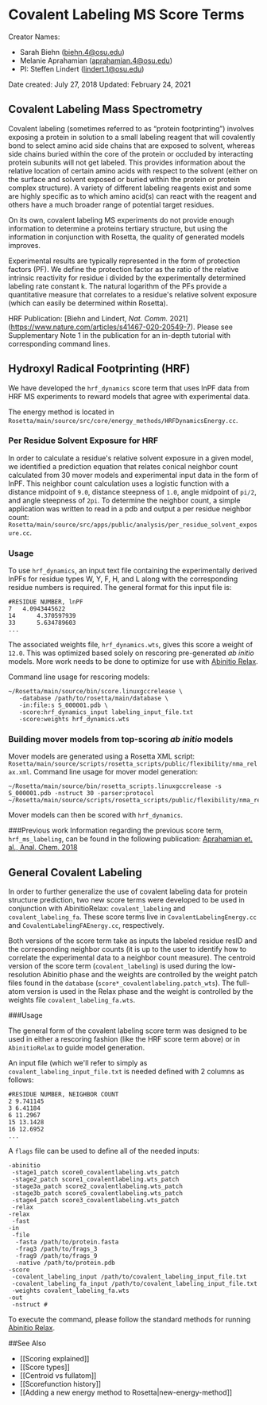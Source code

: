 # Covalent Labeling MS Score Terms

Creator Names:
* Sarah Biehn (biehn.4@osu.edu)
* Melanie Aprahamian (aprahamian.4@osu.edu)
* PI: Steffen Lindert (lindert.1@osu.edu)

Date created: July 27, 2018
Updated: February 24, 2021 

## Covalent Labeling Mass Spectrometry
Covalent labeling (sometimes referred to as “protein footprinting”) involves exposing a protein in solution to a small labeling reagent that will covalently bond to select amino acid side chains that are exposed to solvent, whereas side chains buried within the core of the protein or occluded by interacting protein subunits will not get labeled. This provides information about the relative location of certain amino acids with respect to the solvent (either on the surface and solvent exposed or buried within the protein or protein complex structure). A variety of different labeling reagents exist and some are highly specific as to which amino acid(s) can react with the reagent and others have a much broader range of potential target residues.

On its own, covalent labeling MS experiments do not provide enough information to determine a proteins tertiary structure, but using the information in conjunction with Rosetta, the quality of generated models improves.

Experimental results are typically represented in the form of protection factors (PF). We define the protection factor as the ratio of the relative intrinsic reactivity for residue i divided by the experimentally determined labeling rate constant k. The natural logarithm of the PFs provide a quantitative measure that correlates to a residue's relative solvent exposure (which can easily be determined within Rosetta).

HRF Publication: [Biehn and Lindert, _Nat. Comm._ 2021] (https://www.nature.com/articles/s41467-020-20549-7).
Please see Supplementary Note 1 in the publication for an in-depth tutorial with corresponding command lines.

## Hydroxyl Radical Footprinting (HRF)
We have developed the `hrf_dynamics` score term that uses lnPF data from HRF MS experiments to reward models that agree with experimental data.

The energy method is located in `Rosetta/main/source/src/core/energy_methods/HRFDynamicsEnergy.cc`.

### Per Residue Solvent Exposure for HRF
In order to calculate a residue's relative solvent exposure in a given model, we identified a prediction equation that relates conical neighbor count calculated from 30 mover models and experimental input data in the form of lnPF. This neighbor count calculation uses a logistic function with a distance midpoint of `9.0`, distance steepness of `1.0`, angle midpoint of `pi/2`, and angle steepness of `2pi`. To determine the neighbor count, a simple application was written to read in a pdb and output a per residue neighbor count: `Rosetta/main/source/src/apps/public/analysis/per_residue_solvent_exposure.cc`.

### Usage
To use `hrf_dynamics`, an input text file containing the experimentally derived lnPFs for residue types W, Y, F, H, and L along with the corresponding residue numbers is required. The general format for this input file is:

```
#RESIDUE NUMBER, lnPF
7	4.0943445622
14      4.370597939
33      5.634789603
...
```

The associated weights file, `hrf_dynamics.wts`, gives this score a weight of `12.0`. This was optimized based solely on rescoring pre-generated _ab initio_ models. More work needs to be done to optimize for use with [Abinitio Relax](https://www.rosettacommons.org/docs/wiki/application_documentation/structure_prediction/abinitio-relax).

Command line usage for rescoring models:
```
~/Rosetta/main/source/bin/score.linuxgccrelease \
   -database /path/to/rosetta/main/database \
   -in:file:s S_000001.pdb \
   -score:hrf_dynamics_input labeling_input_file.txt
   -score:weights hrf_dynamics.wts 
```

### Building mover models from top-scoring _ab initio_ models
Mover models are generated using a Rosetta XML script: `Rosetta/main/source/scripts/rosetta_scripts/public/flexibility/nma_relax.xml`.
Command line usage for mover model generation:
```
~/Rosetta/main/source/bin/rosetta_scripts.linuxgccrelease -s S_000001.pdb -nstruct 30 -parser:protocol ~/Rosetta/main/source/scripts/rosetta_scripts/public/flexibility/nma_relax.xml
```
Mover models can then be scored with `hrf_dynamics`.

###Previous work
Information regarding the previous score term,  `hrf_ms_labeling`, can be found in the following publication: [Aprahamian et. al., Anal. Chem. 2018](https://pubs.acs.org/doi/abs/10.1021/acs.analchem.8b01624)

## General Covalent Labeling

In order to further generalize the use of covalent labeling data for protein structure prediction, two new score terms were developed to be used in conjunction with AbinitioRelax: `covalent_labeling` and `covalent_labeling_fa`. These score terms live in `CovalentLabelingEnergy.cc` and `CovalentLabelingFAEnergy.cc`, respectively.

Both versions of the score term take as inputs the labeled residue resID and the corresponding neighbor counts (it is up to the user to identify how to correlate the experimental data to a neighbor count measure). The centroid version of the score term (`covalent_labeling`) is used during the low-resolution Abinitio phase and the weights are controlled by the weight patch files found in the `database` (`score*_covalentlabeling.patch_wts`). The full-atom version is used in the Relax phase and the weight is controlled by the weights file `covalent_labeling_fa.wts`.

###Usage

The general form of the covalent labeling score term was designed to be used in either a rescoring fashion (like the HRF score term above) or in `AbinitioRelax` to guide model generation.

An input file (which we'll refer to simply as `covalent_labeling_input_file.txt` is needed defined with 2 columns as follows:

```
#RESIDUE NUMBER, NEIGHBOR COUNT
2 9.741145
3 6.41184
6 11.2967
15 13.1428
16 12.6952
...
```

A `flags` file can be used to define all of the needed inputs:

```
-abinitio
 -stage1_patch score0_covalentlabeling.wts_patch
 -stage2_patch score1_covalentlabeling.wts_patch
 -stage3a_patch score2_covalentlabeling.wts_patch
 -stage3b_patch score5_covalentlabeling.wts_patch
 -stage4_patch score3_covalentlabeling.wts_patch
 -relax
-relax
 -fast
-in
 -file
  -fasta /path/to/protein.fasta
  -frag3 /path/to/frags_3
  -frag9 /path/to/frags_9
  -native /path/to/protein.pdb
-score
 -covalent_labeling_input /path/to/covalent_labeling_input_file.txt
 -covalent_labeling_fa_input /path/to/covalent_labeling_input_file.txt
 -weights covalent_labeling_fa.wts
-out
 -nstruct #
```

To execute the command, please follow the standard methods for running [Abinitio Relax](https://www.rosettacommons.org/docs/wiki/application_documentation/structure_prediction/abinitio-relax).

##See Also

* [[Scoring explained]]
* [[Score types]]
* [[Centroid vs fullatom]]
* [[Scorefunction history]]
* [[Adding a new energy method to Rosetta|new-energy-method]]
